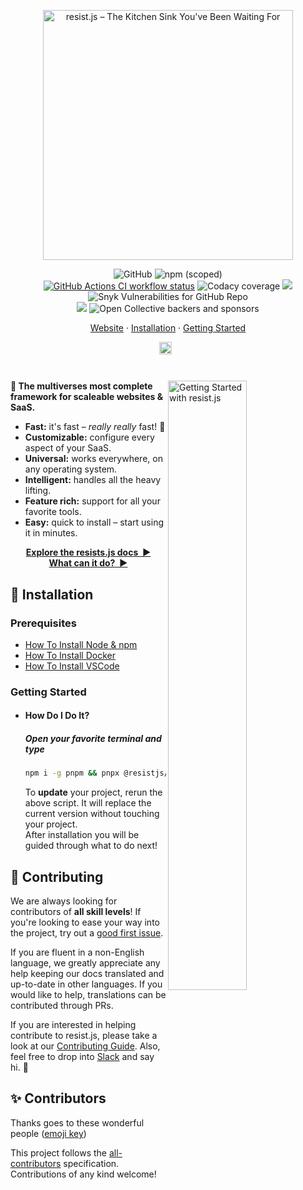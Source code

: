 <p align="center">
  <img
    width="400"
    src="https://raw.githubusercontent.com/resist-js/resist/master/resources/logo.png"
    alt="resist.js – The Kitchen Sink You've Been Waiting For"
  />
</p>

<p align="center">
<img alt="GitHub" src="https://img.shields.io/github/license/resist-js/resist?style=flat-square">
<img alt="npm (scoped)" src="https://img.shields.io/npm/v/@resistjs/go?label=npm&style=flat-square">
<br/>
  <a href="https://github.com/resist-js/resist/actions"
    ><img
      src="https://img.shields.io/github/workflow/status/resist-js/resist/CI/master?label=CI&style=flat-square"
      alt="GitHub Actions CI workflow status"
  /></a>
  <img alt="Codacy coverage" src="https://img.shields.io/codacy/coverage/9d670d8cdbe243a5b722b5f9d644e406?style=flat-square">
  <a href="https://www.codacy.com/gh/resist-js/resist/dashboard?utm_source=github.com&amp;utm_medium=referral&amp;utm_content=resist-js/resist&amp;utm_campaign=Badge_Grade"><img src="https://app.codacy.com/project/badge/Grade/9d670d8cdbe243a5b722b5f9d644e406"/></a>
  <img alt="Snyk Vulnerabilities for GitHub Repo" src="https://img.shields.io/snyk/vulnerabilities/github/resist-js/resist?style=flat-square">
  <br />
  <a href="https://resistjs.dev/chat"
    ><img src="https://img.shields.io/badge/slack-@resistjs-green.svg?logo=slack"></a>
  <img alt="Open Collective backers and sponsors" src="https://img.shields.io/opencollective/all/resist-js?style=flat-square">
</p>

<p align="center">
  <a href="https://resistjs.dev">Website</a>
  ·
  <a href="#🚀-installation">Installation</a>
  ·
  <a href="https://snowburn.dev/start">Getting Started</a>
</p>

<p align="center">
  <a href="https://github.com/resist-js/resist/blob/master/README.md"
    ><img
      height="20"
      src="https://raw.githubusercontent.com/resist-js/resist/master/resources/flag-us.png"
      alt="English"
  /></a>
  &nbsp;
  <!--<a
    href="https://github.com/resist-js/resist/blob/master/docs/de-DE/guide/README.md"
    ><img
      height="20"
      src="https://raw.githubusercontent.com/resist-js/resist/master/resources/flag-de.png"
      alt="Deutsch"
  /></a>
  &nbsp;
  <a
    href="https://github.com/resist-js/resist/blob/master/docs/es-ES/guide/README.md"
    ><img
      height="20"
      src="https://raw.githubusercontent.com/resist-js/resist/master/resources/flag-es.png"
      alt="Español"
  /></a>
  &nbsp;
  <a
    href="https://github.com/resist-js/resist/blob/master/docs/fr-FR/guide/README.md"
    ><img
      height="20"
      src="https://raw.githubusercontent.com/resist-js/resist/master/resources/media/flag-fr.png"
      alt="Français"
  /></a>
  &nbsp;
  <a
    href="https://github.com/resist-js/resist/blob/master/docs/ja-JP/guide/README.md"
    ><img
      height="20"
      src="https://raw.githubusercontent.com/resist-js/resist/master/resources/flag-jp.png"
      alt="日本語"
  /></a>
  &nbsp;
    <a
    href="https://github.com/resist-js/resist/blob/master/docs/ko-KO/guide/README.md"
    ><img
      height="20"
      src="https://raw.githubusercontent.com/resist-js/resist/master/resources/flag-ko.png"
      alt="한국어"
  /></a>
  &nbsp;
  <a
    href="https://github.com/resist-js/resist/blob/master/docs/pt-BR/guide/README.md"
    ><img
      height="20"
      src="https://raw.githubusercontent.com/resist-js/resist/master/resources/flag-br.png"
      alt="Português do Brasil"
  /></a>
  &nbsp;
  <a
    href="https://github.com/resist-js/resist/blob/master/docs/ru-RU/guide/README.md"
    ><img
      height="20"
      src="https://raw.githubusercontent.com/resist-js/resist/master/resources/flag-ru.png"
      alt="Русский"
  /></a>
  &nbsp;
  <a
    href="https://github.com/resist-js/resist/blob/master/docs/vi-VN/guide/README.md"
    ><img
      height="20"
      src="https://raw.githubusercontent.com/resist-js/resist/master/resources/flag-vn.png"
      alt="Tiếng Việt"
  /></a>
  &nbsp;
  <a
    href="https://github.com/resist-js/resist/blob/master/docs/zh-CN/guide/README.md"
    ><img
      height="20"
      src="https://raw.githubusercontent.com/resist-js/resist/master/resources/flag-cn.png"
      alt="简体中文"
  /></a>
  &nbsp;
  <a
    href="https://github.com/resist-js/resist/blob/master/docs/zh-TW/guide/README.md"
    ><img
      height="20"
      src="https://raw.githubusercontent.com/resist-js/resist/master/resources/flag-tw.png"
      alt="繁體中文"
  /></a>-->
</p>

<h1></h1>

<img
  src="https://raw.githubusercontent.com/resist-js/resist/master/resources/demo.gif"
  alt="Getting Started with resist.js"
  width="50%"
  align="right"
/>

**🌻 The multiverses most complete framework for scaleable websites & SaaS.**

- **Fast:** it's fast – _really really_ fast! 🚀
- **Customizable:** configure every aspect of your SaaS.
- **Universal:** works everywhere, on any operating system.
- **Intelligent:** handles all the heavy lifting.
- **Feature rich:** support for all your favorite tools.
- **Easy:** quick to install – start using it in minutes.

<p align="center">
<a href="https://resistjs.dev/docs"><strong>Explore the resists.js docs&nbsp;&nbsp;▶</strong></a>
<br/>
<a href="https://resistjs.dev/what"><strong>What can it do?&nbsp;&nbsp;▶</strong></a>
</p>

<a name="🚀-installation"></a>

## 🚀 Installation

### Prerequisites

- [How To Install Node & npm](https://nodejs.org/en/download/current/)
- [How To Install Docker](https://docs.docker.com/get-docker/)
- [How To Install VSCode](https://vscodium.com/#install)

### Getting Started

- #### How Do I Do It?

  ##### Open your favorite terminal and type

  ```sh
  npm i -g pnpm && pnpx @resistjs/go
  ```

  To **update** your project, rerun the above script. It will replace the current version without touching your project.
  <br/>After installation you will be guided through what to do next!

## 🤝 Contributing

We are always looking for contributors of **all skill levels**! If you're looking to ease your way into the project, try out a [good first issue](https://github.com/resist-js/resist/labels/🌱%20good%20first%20issue).

If you are fluent in a non-English language, we greatly appreciate any help keeping our docs translated and up-to-date in other languages. If you would like to help, translations can be contributed through PRs.

If you are interested in helping contribute to resist.js, please take a look at our [Contributing Guide](https://github.com/resist-js/resist/blob/master/CONTRIBUTING.md). Also, feel free to drop into [Slack](https://resistjs.slack.com) and say hi. 👋

## ✨ Contributors

Thanks goes to these wonderful people ([emoji key](https://allcontributors.org/docs/en/emoji-key))

<!-- ALL-CONTRIBUTORS-LIST:START - Do not remove or modify this section -->
<!-- ALL-CONTRIBUTORS-LIST:END -->

This project follows the [all-contributors](https://github.com/all-contributors/all-contributors) specification. Contributions of any kind welcome!
